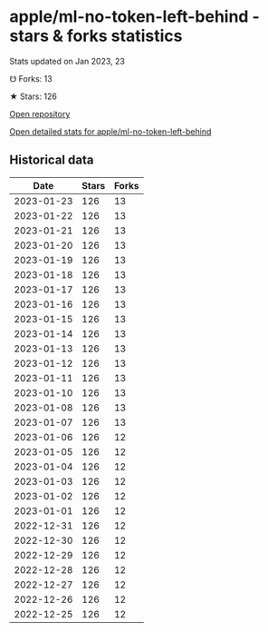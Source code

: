 # apple/ml-no-token-left-behind - stars & forks statistics

Stats updated on Jan 2023, 23

☋ Forks: 13

★ Stars: 126

[Open repository](https://github.com/apple/ml-no-token-left-behind)

[Open detailed stats for apple/ml-no-token-left-behind](https://reviewgithub.com/rep/apple/ml-no-token-left-behind)

## Historical data
| Date | Stars | Forks |
|------|-------|-------|
| 2023-01-23 | 126 | 13 | 
| 2023-01-22 | 126 | 13 | 
| 2023-01-21 | 126 | 13 | 
| 2023-01-20 | 126 | 13 | 
| 2023-01-19 | 126 | 13 | 
| 2023-01-18 | 126 | 13 | 
| 2023-01-17 | 126 | 13 | 
| 2023-01-16 | 126 | 13 | 
| 2023-01-15 | 126 | 13 | 
| 2023-01-14 | 126 | 13 | 
| 2023-01-13 | 126 | 13 | 
| 2023-01-12 | 126 | 13 | 
| 2023-01-11 | 126 | 13 | 
| 2023-01-10 | 126 | 13 | 
| 2023-01-08 | 126 | 13 | 
| 2023-01-07 | 126 | 13 | 
| 2023-01-06 | 126 | 12 | 
| 2023-01-05 | 126 | 12 | 
| 2023-01-04 | 126 | 12 | 
| 2023-01-03 | 126 | 12 | 
| 2023-01-02 | 126 | 12 | 
| 2023-01-01 | 126 | 12 | 
| 2022-12-31 | 126 | 12 | 
| 2022-12-30 | 126 | 12 | 
| 2022-12-29 | 126 | 12 | 
| 2022-12-28 | 126 | 12 | 
| 2022-12-27 | 126 | 12 | 
| 2022-12-26 | 126 | 12 | 
| 2022-12-25 | 126 | 12 | 

